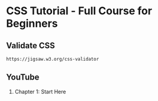# CSS Tutorial - Full Course for Beginners


## Validate CSS

`https://jigsaw.w3.org/css-validator`

## YouTube
1. Chapter 1: Start Here
